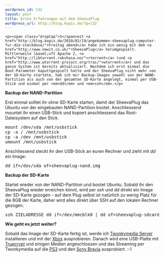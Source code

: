 ```yaml
--- 
wordpress_id: 132
layout: post
title: Erste Erfahrungen mit dem SheevaPlug
wordpress_url: http://blog.kopis.de/?p=132
---
```


    <p><span class="dropCap">S</span>eit <a href="http://blog.kopis.de/2010/02/19/angekommen-sheevaplug-computer-fur-die-steckdose/">Freitag abend</a> habe ich ein wenig mit dem <a href="http://www.newit.co.uk/">SheevaPlug</a> herumgespielt. Mittlerweile l&auml;uft Apache 2, <a href="http://libtorrent.rakshasa.no/">rtorrent</a> (und <a href="http://www.wtorrent-project.org/trac/">wtorrent</a>) und das ganze System ist bereits aktualisiert. Nachdem ich erst einmal die Boot-Parameter kaputtgespielt hatte und der SheevaPlug nicht mehr von der SD-Karte startete, hab ich mir Backup-Images sowohl von der NAND-Partition als auch von der gesamten SD-Karte angelegt, einmal per USB-Stick und einmal per <em>dd</em> und <em>ssh</em>.</p>
<p><strong>Backup der NAND-Partition</strong></p>
<p><strong></strong> Erst einmal solltet ihr ohne SD-Karte starten, damit der SheevaPlug das Ubuntu von der eingebauten NAND-Partition bootet. Anschliessend mountet ihr einen USB-Stick und kopiert anschliessend das Root-Dateisystem auf den Stick.</p>
<p><span style="font-family: Times New Roman; font-size: medium;">
<div class="CodeRay">
  <div class="code"><pre>mount /dev/sda /mnt/usbstick
cp -a / /mnt/usbstick
cp -a /dev /mnt/usbstick
umount /mnt/usbstick</pre></div>
</div>

</span></p>
<p>Anschliessend steckt ihr den USB-Stick an euren Rechner und zieht mit <em>dd</em> ein Image:</p>
<p><span style="font-family: Times New Roman; font-size: medium;">
<div class="CodeRay">
  <div class="code"><pre>dd if=/dev/sda of=sheevaplug-nand.img</pre></div>
</div>

</span></p>
<p><strong>Backup der SD-Karte</strong></p>
<p><strong></strong> Startet wieder von der NAND-Partition und bootet Ubuntu. Sobald ihr den SheevaPlug wieder erreichen k&ouml;nnt, wird per <em>ssh</em> und <em>dd</em> direkt ein Image der SD-Karte gezogen - auf dem Plug selbst ist nat&uuml;rlich zu wenig Platz f&uuml;r die 8GB der Karte, daher wird alles direkt &uuml;ber SSH auf den lokalen Rechner gezogen.</p>
<p><span style="font-family: Times New Roman; font-size: medium;">
<div class="CodeRay">
  <div class="code"><pre>ssh ZIELADRESSE dd if=/dev/mmcblk0 | dd of=sheevaplug-sdcard.img</pre></div>
</div>

</span></p>
<p><strong>Wie geht es jetzt weiter?</strong></p>
<p><strong></strong> Sobald das Image der SD-Karte fertig ist, werde ich <a href="http://www.twonkyvision.de/">Twonkymedia Server</a> installieren und mit der <a href="http://www.xbox.com">Xbox</a> ausprobieren. Danach wird eine USB-Platte mit <a href="http://truecrypt.org">Truecrypt</a> und einigen Medien angeschlossen und das Streaming per Twonkymedia auf die <a href="http://de.playstation.com/ps3/">PS3</a> und den <a href="http://www.sony.de/hub/bravia-lcd-fernseher">Sony Bravia</a> ausprobiert. :-)</p>
  
